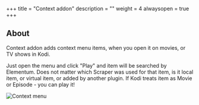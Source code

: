 +++
title = "Context addon"
description = ""
weight = 4
alwaysopen = true
+++

## About

Context addon adds context menu items, when you open it on movies, or TV shows in Kodi.

Just open the menu and click "Play" and item will be searched by Elementum. 
Does not matter which Scraper was used for that item, is it local item, or virtual item, or added by another plugin. 
If Kodi treats item as Movie or Episode - you can play it!

![Context menu](/screenshots/context1.png)


